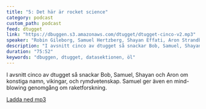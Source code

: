 ```yaml
---
title: "5: Det här är rocket science"
category: podcast
custom_path: podcast
feed: dtugget
link: "https://dbuggen.s3.amazonaws.com/dtugget/dtugget-cinco-v2.mp3"
speaker: "Robin Gileborg, Samuel Hertzberg, Shayan Effati, Aron Strandberg"
description: "I avsnitt cinco av dtugget så snackar Bob, Samuel, Shayan och Aron om konstiga namn, vikingar, och rymdvetenskap. Samuel ger även en mind-blowing genomgång om raketforskning."
duration: "75:52"
keywords: "dbuggen, dtugget, datasektionen, öl"
---
```

<script src="/audiojs/audio.min.js"></script>
<script>
  audiojs.events.ready(function() {
    var as = audiojs.createAll();
  });
</script>

I avsnitt cinco av dtugget så snackar Bob, Samuel, Shayan och Aron om konstiga namn, vikingar, och rymdvetenskap. Samuel ger även en mind-blowing genomgång om raketforskning.

<audio src="{{ page.link }}" preload="auto"></audio>

<p class="center">
  <a class="center" href="{{ page.link }}">Ladda ned mp3</a>
</p>
